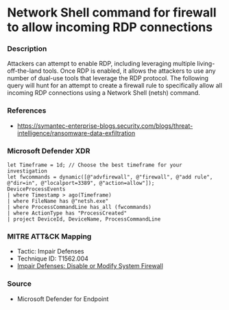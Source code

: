 # Network Shell command for firewall to allow incoming RDP connections

### Description

Attackers can attempt to enable RDP, including leveraging multiple living-off-the-land tools. Once RDP is enabled, it allows the attackers to use any number of dual-use tools that leverage the RDP protocol. The following query will hunt for an attempt to create a firewall rule to specifically allow all incoming RDP connections using a Network Shell (netsh) command.

### References
- https://symantec-enterprise-blogs.security.com/blogs/threat-intelligence/ransomware-data-exfiltration

### Microsoft Defender XDR
```KQL
let Timeframe = 1d; // Choose the best timeframe for your investigation
let fwcommands = dynamic([@"advfirewall", @"firewall", @"add rule", @"dir=in", @"localport=3389", @"action=allow"]);
DeviceProcessEvents
| where Timestamp > ago(Timeframe)
| where FileName has @"netsh.exe"
| where ProcessCommandLine has_all (fwcommands)
| where ActionType has "ProcessCreated"
| project DeviceId, DeviceName, ProcessCommandLine
```

### MITRE ATT&CK Mapping
- Tactic: Impair Defenses
- Technique ID: T1562.004
- [Impair Defenses: Disable or Modify System Firewall](https://attack.mitre.org/techniques/T1204/001/)

### Source
- Microsoft Defender for Endpoint
